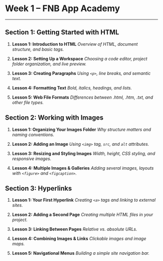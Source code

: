 # Week 1 – FNB App Academy
--------------------------

## Section 1: Getting Started with HTML

1. **Lesson 1: Introduction to HTML**
   *Overview of HTML, document structure, and basic tags.*

2. **Lesson 2: Setting Up a Workspace**
   *Choosing a code editor, project folder organization, and live preview.*

3. **Lesson 3: Creating Paragraphs**
   *Using `<p>`, line breaks, and semantic text.*

4. **Lesson 4: Formatting Text**
   *Bold, italics, headings, and lists.*

5. **Lesson 5: Web File Formats**
   *Differences between .html, .htm, .txt, and other file types.*

## Section 2: Working with Images

1. **Lesson 1: Organizing Your Images Folder**
   *Why structure matters and naming conventions.*

2. **Lesson 2: Adding an Image**
   *Using `<img>` tag, `src`, and `alt` attributes.*

3. **Lesson 3: Resizing and Styling Images**
   *Width, height, CSS styling, and responsive images.*

4. **Lesson 4: Multiple Images & Galleries**
   *Adding several images, layouts with `<figure>` and `<figcaption>`.*

## Section 3: Hyperlinks

1. **Lesson 1: Your First Hyperlink**
   *Creating `<a>` tags and linking to external sites.*

2. **Lesson 2: Adding a Second Page**
   *Creating multiple HTML files in your project.*

3. **Lesson 3: Linking Between Pages**
   *Relative vs. absolute URLs.*

4. **Lesson 4: Combining Images & Links**
   *Clickable images and image maps.*

5. **Lesson 5: Navigational Menus**
   *Building a simple site navigation bar.*
